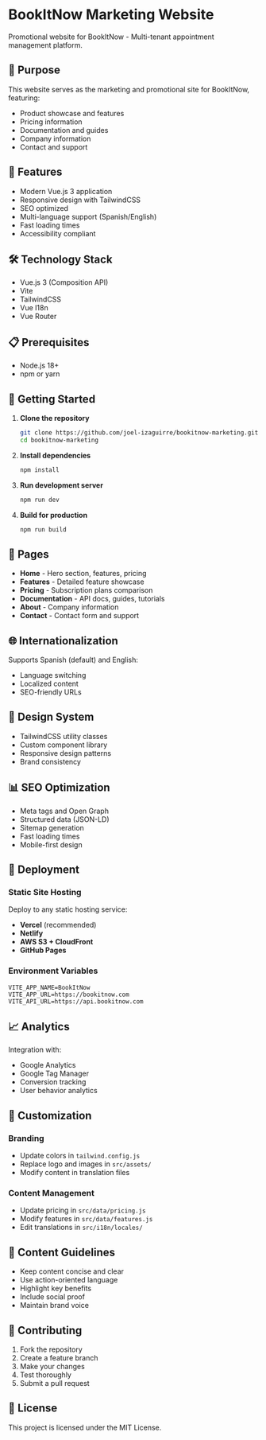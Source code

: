 # BookItNow Marketing Website

Promotional website for BookItNow - Multi-tenant appointment management platform.

## 🎯 Purpose

This website serves as the marketing and promotional site for BookItNow, featuring:

- Product showcase and features
- Pricing information
- Documentation and guides
- Company information
- Contact and support

## 🚀 Features

- Modern Vue.js 3 application
- Responsive design with TailwindCSS
- SEO optimized
- Multi-language support (Spanish/English)
- Fast loading times
- Accessibility compliant

## 🛠️ Technology Stack

- Vue.js 3 (Composition API)
- Vite
- TailwindCSS
- Vue I18n
- Vue Router

## 📋 Prerequisites

- Node.js 18+
- npm or yarn

## 🚦 Getting Started

1. **Clone the repository**
   ```bash
   git clone https://github.com/joel-izaguirre/bookitnow-marketing.git
   cd bookitnow-marketing
   ```

2. **Install dependencies**
   ```bash
   npm install
   ```

3. **Run development server**
   ```bash
   npm run dev
   ```

4. **Build for production**
   ```bash
   npm run build
   ```

## 📄 Pages

- **Home** - Hero section, features, pricing
- **Features** - Detailed feature showcase
- **Pricing** - Subscription plans comparison
- **Documentation** - API docs, guides, tutorials
- **About** - Company information
- **Contact** - Contact form and support

## 🌐 Internationalization

Supports Spanish (default) and English:

- Language switching
- Localized content
- SEO-friendly URLs

## 🎨 Design System

- TailwindCSS utility classes
- Custom component library
- Responsive design patterns
- Brand consistency

## 📊 SEO Optimization

- Meta tags and Open Graph
- Structured data (JSON-LD)
- Sitemap generation
- Fast loading times
- Mobile-first design

## 🚀 Deployment

### Static Site Hosting

Deploy to any static hosting service:

- **Vercel** (recommended)
- **Netlify**
- **AWS S3 + CloudFront**
- **GitHub Pages**

### Environment Variables

```env
VITE_APP_NAME=BookItNow
VITE_APP_URL=https://bookitnow.com
VITE_API_URL=https://api.bookitnow.com
```

## 📈 Analytics

Integration with:

- Google Analytics
- Google Tag Manager
- Conversion tracking
- User behavior analytics

## 🔧 Customization

### Branding
- Update colors in `tailwind.config.js`
- Replace logo and images in `src/assets/`
- Modify content in translation files

### Content Management
- Update pricing in `src/data/pricing.js`
- Modify features in `src/data/features.js`
- Edit translations in `src/i18n/locales/`

## 📝 Content Guidelines

- Keep content concise and clear
- Use action-oriented language
- Highlight key benefits
- Include social proof
- Maintain brand voice

## 🤝 Contributing

1. Fork the repository
2. Create a feature branch
3. Make your changes
4. Test thoroughly
5. Submit a pull request

## 📄 License

This project is licensed under the MIT License.

